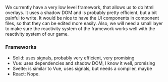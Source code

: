 We currently have a very low level framework, that allows us to do html overlays. It uses a shadow DOM and is probably pretty efficient, but a bit painful to write. It would be nice to have the UI components in component files, so that they can be edited more easily. Also, we will need a small layer to make sure the reactivity system of the framework works well with the reactivity system of our game.

### Frameworks
- Solid: uses signals, probably very efficient, very promising
- Vue: uses dependencies and shadow DOM, I know it well, promising
- Svelte: is similar to Vue, uses signals, but needs a compiler, maybe
- React: Nope.
